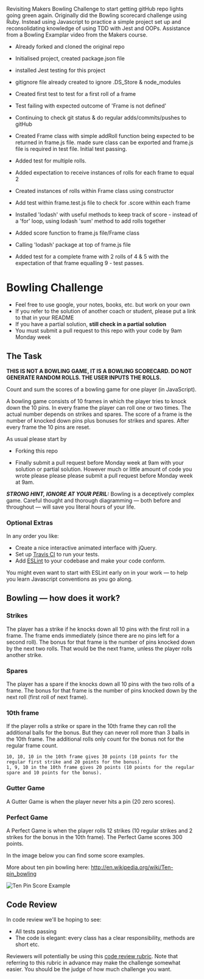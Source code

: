 Revisiting Makers Bowling Challenge to start getting gitHub repo lights going green again. Originally did the Bowling scorecard challenge using Ruby. Instead using Javascript to practice a simple project set up and reconsolidating knowledge of using TDD with Jest and OOPs. 
Assistance from a Bowling Examplar video from the Makers course.

- Already forked and cloned the original repo
- Initialised project, created package.json file
- installed Jest testing for this project
- gitignore file already created to ignore .DS_Store & node_modules

- Created first test to test for a first roll of a frame
- Test failing with expected outcome of 'Frame is not defined'
- Continuing to check git status & do regular adds/commits/pushes to gitHub

- Created Frame class with simple addRoll function being expected to be returned in frame.js file. made sure class can be exported and frame.js file is required in test file. Initial test passing. 

- Added test for multiple rolls.
- Added expectation to receive instances of rolls for each frame to equal 2
- Created instances of rolls within Frame class using constructor

- Add test within frame.test.js file to check for .score within each frame

- Installed 'lodash' with useful methods to keep track of score - instead of a 'for' loop, using lodash 'sum' method to add rolls together
- Added score function to frame.js file/Frame class
- Calling 'lodash' package at top of frame.js file

- Added test for a complete frame with 2 rolls of 4 & 5 with the expectation of that frame equalling 9 - test passes.

Bowling Challenge
=================

* Feel free to use google, your notes, books, etc. but work on your own
* If you refer to the solution of another coach or student, please put a link to that in your README
* If you have a partial solution, **still check in a partial solution**
* You must submit a pull request to this repo with your code by 9am Monday week

## The Task

**THIS IS NOT A BOWLING GAME, IT IS A BOWLING SCORECARD. DO NOT GENERATE RANDOM ROLLS. THE USER INPUTS THE ROLLS.**

Count and sum the scores of a bowling game for one player (in JavaScript).

A bowling game consists of 10 frames in which the player tries to knock down the 10 pins. In every frame the player can roll one or two times. The actual number depends on strikes and spares. The score of a frame is the number of knocked down pins plus bonuses for strikes and spares. After every frame the 10 pins are reset.

As usual please start by

* Forking this repo

* Finally submit a pull request before Monday week at 9am with your solution or partial solution.  However much or little amount of code you wrote please please please submit a pull request before Monday week at 9am. 

___STRONG HINT, IGNORE AT YOUR PERIL:___ Bowling is a deceptively complex game. Careful thought and thorough diagramming — both before and throughout — will save you literal hours of your life.

### Optional Extras

In any order you like:

* Create a nice interactive animated interface with jQuery.
* Set up [Travis CI](https://travis-ci.org) to run your tests.
* Add [ESLint](http://eslint.org/) to your codebase and make your code conform.

You might even want to start with ESLint early on in your work — to help you
learn Javascript conventions as you go along.

## Bowling — how does it work?

### Strikes

The player has a strike if he knocks down all 10 pins with the first roll in a frame. The frame ends immediately (since there are no pins left for a second roll). The bonus for that frame is the number of pins knocked down by the next two rolls. That would be the next frame, unless the player rolls another strike.

### Spares

The player has a spare if the knocks down all 10 pins with the two rolls of a frame. The bonus for that frame is the number of pins knocked down by the next roll (first roll of next frame).

### 10th frame

If the player rolls a strike or spare in the 10th frame they can roll the additional balls for the bonus. But they can never roll more than 3 balls in the 10th frame. The additional rolls only count for the bonus not for the regular frame count.

    10, 10, 10 in the 10th frame gives 30 points (10 points for the regular first strike and 20 points for the bonus).
    1, 9, 10 in the 10th frame gives 20 points (10 points for the regular spare and 10 points for the bonus).

### Gutter Game

A Gutter Game is when the player never hits a pin (20 zero scores).

### Perfect Game

A Perfect Game is when the player rolls 12 strikes (10 regular strikes and 2 strikes for the bonus in the 10th frame). The Perfect Game scores 300 points.

In the image below you can find some score examples.

More about ten pin bowling here: http://en.wikipedia.org/wiki/Ten-pin_bowling

![Ten Pin Score Example](images/example_ten_pin_scoring.png)

## Code Review

In code review we'll be hoping to see:

* All tests passing
* The code is elegant: every class has a clear responsibility, methods are short etc.

Reviewers will potentially be using this [code review rubric](docs/review.md).  Note that referring to this rubric in advance may make the challenge somewhat easier.  You should be the judge of how much challenge you want.
